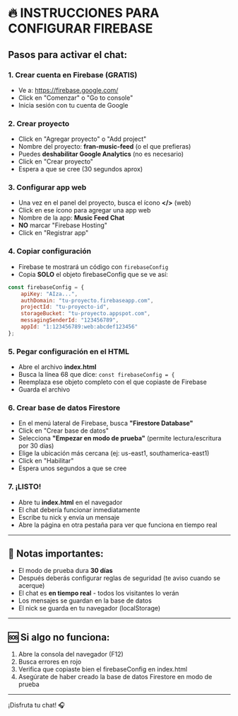 # 🔥 INSTRUCCIONES PARA CONFIGURAR FIREBASE

## Pasos para activar el chat:

### 1. Crear cuenta en Firebase (GRATIS)
- Ve a: https://firebase.google.com/
- Click en "Comenzar" o "Go to console"
- Inicia sesión con tu cuenta de Google

### 2. Crear proyecto
- Click en "Agregar proyecto" o "Add project"
- Nombre del proyecto: **fran-music-feed** (o el que prefieras)
- Puedes **deshabilitar Google Analytics** (no es necesario)
- Click en "Crear proyecto"
- Espera a que se cree (30 segundos aprox)

### 3. Configurar app web
- Una vez en el panel del proyecto, busca el ícono **</>** (web)
- Click en ese ícono para agregar una app web
- Nombre de la app: **Music Feed Chat**
- **NO** marcar "Firebase Hosting"
- Click en "Registrar app"

### 4. Copiar configuración
- Firebase te mostrará un código con `firebaseConfig`
- Copia **SOLO** el objeto firebaseConfig que se ve así:

```javascript
const firebaseConfig = {
    apiKey: "AIza...",
    authDomain: "tu-proyecto.firebaseapp.com",
    projectId: "tu-proyecto-id",
    storageBucket: "tu-proyecto.appspot.com",
    messagingSenderId: "123456789",
    appId: "1:123456789:web:abcdef123456"
};
```

### 5. Pegar configuración en el HTML
- Abre el archivo **index.html**
- Busca la línea 68 que dice: `const firebaseConfig = {`
- Reemplaza ese objeto completo con el que copiaste de Firebase
- Guarda el archivo

### 6. Crear base de datos Firestore
- En el menú lateral de Firebase, busca **"Firestore Database"**
- Click en "Crear base de datos"
- Selecciona **"Empezar en modo de prueba"** (permite lectura/escritura por 30 días)
- Elige la ubicación más cercana (ej: us-east1, southamerica-east1)
- Click en "Habilitar"
- Espera unos segundos a que se cree

### 7. ¡LISTO!
- Abre tu **index.html** en el navegador
- El chat debería funcionar inmediatamente
- Escribe tu nick y envía un mensaje
- Abre la página en otra pestaña para ver que funciona en tiempo real

---

## 📝 Notas importantes:

- El modo de prueba dura **30 días**
- Después deberás configurar reglas de seguridad (te aviso cuando se acerque)
- El chat es **en tiempo real** - todos los visitantes lo verán
- Los mensajes se guardan en la base de datos
- El nick se guarda en tu navegador (localStorage)

---

## 🆘 Si algo no funciona:

1. Abre la consola del navegador (F12)
2. Busca errores en rojo
3. Verifica que copiaste bien el firebaseConfig en index.html
4. Asegúrate de haber creado la base de datos Firestore en modo de prueba

---

¡Disfruta tu chat! 🎧
